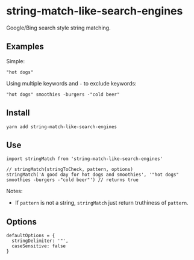 # string-match-like-search-engines

Google/Bing search style string matching.

## Examples

Simple:

    "hot dogs"

Using multiple keywords and `-` to exclude keywords:

    "hot dogs" smoothies -burgers -"cold beer"

## Install

    yarn add string-match-like-search-engines

## Use

    import stringMatch from 'string-match-like-search-engines'

    // stringMatch(stringToCheck, pattern, options)
    stringMatch('A good day for hot dogs and smoothies', '"hot dogs" smoothies -burgers -"cold beer"') // returns true

Notes:

- If `pattern` is not a string, `stringMatch` just return truthiness of `pattern`.

## Options

    defaultOptions = {
      stringDelimiter: '"',
      caseSensitive: false
    }
